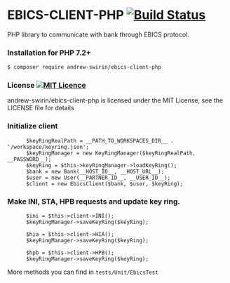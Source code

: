 # EBICS-CLIENT-PHP [![Build Status](https://travis-ci.org/andrew-svirin/ebics-client-php.svg?branch=master)](https://travis-ci.com/andrew-svirin/ebics-client-php)
PHP library to communicate with bank through EBICS protocol.

### Installation for PHP 7.2+
```bash
$ composer require andrew-swirin/ebics-client-php
```

### License [![MIT Licence](https://badges.frapsoft.com/os/mit/mit.png?v=103)](https://opensource.org/licenses/mit-license.php)
andrew-swirin/ebics-client-php is licensed under the MIT License, see the LICENSE file for details

### Initialize client
```
      $keyRingRealPath = __PATH_TO_WORKSPACES_DIR__ . '/workspace/keyring.json';
      $keyRingManager = new KeyRingManager($keyRingRealPath, __PASSWORD__);
      $keyRing = $this->keyRingManager->loadKeyRing();
      $bank = new Bank(__HOST_ID__, __HOST_URL__);
      $user = new User(__PARTNER_ID__, __USER_ID__);
      $client = new EbicsClient($bank, $user, $keyRing);
```

### Make INI, STA, HPB requests and update key ring.
```
      $ini = $this->client->INI();
      $keyRingManager->saveKeyRing($keyRing);

      $hia = $this->client->HIA();
      $keyRingManager->saveKeyRing($keyRing);

      $hpb = $this->client->HPB();
      $keyRingManager->saveKeyRing($keyRing);
```

More methods you can find in `tests/Unit/EbicsTest`

